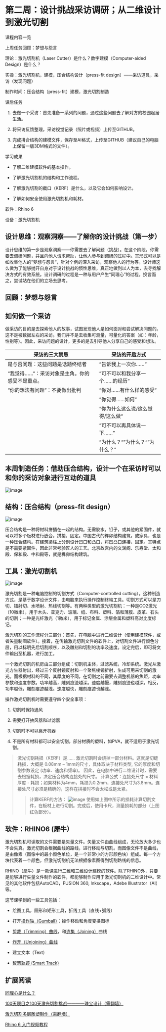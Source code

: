 # 第二周：设计挑战采访调研；从二维设计到激光切割

课程内容一览

上周任务回顾：梦想与怨言

理论：激光切割机（Laser Cutter）是什么？数字建模（Computer-aided Design）是什么？

实操：激光切割机，建模，压合结构设计（press-fit design）——采访道具，采访（发现问题）

制作时间：压合结构（press-fit）建模，激光切割制造

课后任务

1. 去做一个采访：首先准备一系列的问题，通过这些问题去了解对方的校园起居生活。

2. 将采访反馈整理，采访视觉记录（照片或视频）上传至GITHUB。

3. 完成拼合结构的建模文件，保存至AI格式，上传至GITHUB（建议自己的电脑上保留一版3DM格式的文件）。

学习成果

* 了解二维建模软件的基本操作。

* 了解激光切割机的结构和工作流程。

* 了解激光切割的截口（KERF）是什么，以及它会如何影响设计。

* 了解如何安全使用激光切割机和耗材。

软件：Rhino 6

设备：激光切割机

## 设计思维：观察洞察——了解你的设计挑战（第一步）

设计思维的第一步是观察洞察——你需要去了解问题（挑战）。在这个阶段，你需要去调研问题，并且向他人请求帮助，让他人参与到调研的过程中。其形式可以是如收集他人的”梦想与怨言“，针对个例的深入采访，观察他人的行为等。设计师这么做为了能够抛开自身对于设计挑战的惯性思维，真正地做到以人为本，去寻找解决方式的有效系统。设计调研的过程是一种与用户产生“同理心”的过程。换言而之，尝试站在他们的立场去思考。

## 回顾：梦想与怨言

## 如何做一个采访

做采访的目的是去探索他人的故事，试图发现他人是如何面对和尝试解决问题的。这不是被数据左右的采访。我们并不是去收集可测量，可量化的答案（如：年龄，性别等）。因此，采访问题的设计，更多的是去引导他人分享自己的感受和想法。

|  采访的三大禁忌  | 采访的开启方式 |
|  ----  | ----  |
| 是与否问题：这些问题是话题终结者 | ”告诉我上一次你……“ |
| “我觉得……”：采访对象是主角。你的感受不是重点。 | ”可不可以和我分享一个……的经历“ |
| “你的想法有问题”：不要做出批判 | ”你对……有什么样的感受“ |
| | ”你觉得……如何“ |
| | ”你为什么这么说/这么觉得/这么做“ |
| | ”可不可以再具体说一下……“ |
| | ”为什么？“”为什么？“”为什么？“ |

## 本周制造任务：借助压合结构，设计一个在采访时可以和你的采访对象进行互动的道具

![image](https://user-images.githubusercontent.com/47165282/111018707-5ae33d00-83f5-11eb-93d7-8bcf8be78234.png)

## 结构：压合结构（press-fit design）

![image](https://user-images.githubusercontent.com/47165282/111018543-63874380-83f4-11eb-9808-09ec531fee80.png)

压合结构是一种将材料拼插在一起的结构。无需胶水，钉子，或其他的紧固件，就可以将多个板材进行嵌合，拼接，固定。中国古代的榫卯结构建筑，或家具，也是一种压合结构。在建筑梁柱上分别设计凹口和凸口，将凹凸口连接，固定。其特点是不需要紧固件，因此非常考验匠人的工艺。北京故宫内的文渊阁、乐寿堂、太和殿、保和殿、中和殿等，就是榫卯结构建筑。

## 工具：激光切割机

![image](https://user-images.githubusercontent.com/47165282/111018711-6898c280-83f5-11eb-9ec2-cc896db2b73a.png)

激光切割是一种电脑控制的切割方式（Computer-controlled cutting）。这种制造方式，是基于数字设计文件，由电脑来执行操作控制终端工具。切割方式可以是刀切、镭射切、水喷射、热线切割等。有两种类型的激光切割机：一种是CO2激光（10微米），用于木头、亚克力、玻璃、纸、布料、塑料、箔和薄膜、皮革、石头的切割；一种是光纤激光（1微米），用于标记金属、涂层金属和塑料高对比度标记。

激光切割的工作流程分三部分：首先，在电脑中进行二维设计（使用建模软件，或者矢量制图软件）。接着，在传输激光切割文件的软件上，对切割文件进行颜色分层，用以标明先后切割顺序，以及雕刻和切割的功率及速度。设定完后，即可将文件输出至机器，进行加工。

一个激光切割的机房由三部分组成：切割机主体，过滤系统，冷却系统。激光从激光方生器射出，经过三个反射镜反射和一个聚焦棱镜折射，生成可用来切割的激光。而根据材料的不同，其厚度的不同，在切割之前需要去调整机器的焦距，功率参数和速度参数。功率越高，雕刻痕迹越深。速度越慢，雕刻痕迹也越深。相反，功率越低，雕刻痕迹越浅。速度越快，雕刻痕迹也越浅。

操作激光切割机时需要遵守四个安全事项：

1. 切割时保持通风

2. 需要打开抽风器和过滤器

3. 切割时不可以离开机器

4. 不是所有材料都可以安全切割。部分材质的塑料，如PVA，就不适用于激光切割。

> 激光切割耗损（KERF）是……
> 激光切割时会烧掉一部分材料。这就是切缝耗损，大概是 0.08mm – 1mm的尺寸，具体取决于材料类型, 它的厚度和切割参数设定 (功率、速度和频率)。
> 因此，在电脑中进行二维设计时，需要去根据耗损，决定压合结构连接处的尺寸。
> 计算公式：连接处尺寸 = 材料厚度 - 耗损；如果材料为4mm，耗损为0.2mm，连接处尺寸为3.8mm。连接处尺寸必须是精确的，这样在拼接时不会太松或是太紧。
> > 计算KERF的方法：
> > ![image](https://user-images.githubusercontent.com/47165282/111019045-a860a980-83f7-11eb-8c4b-4607afe94715.png)
> > 使用如上图中所示的损耗计算切割文件，在板材上进行切割。完成后，使用卡尺，测量损耗的部分（上图红色部分）。

## 软件：RHINO6 (犀牛）

激光切割机可读取的文件需要是矢量文件。矢量文件由曲线组成，无论放大多少也不会失真。激光切割会根据曲线的路线，进行移动与切割。而图像文件不是曲线，是由像素（图像中的最小颜色单位，是一个非常小的方形颜色块）组成。每一个方块代表着一个颜色，但激光切割机无法根据像素图得到切割路线的信息。

RHINO（犀牛）是一款课进行二维和三维设计建模的软件。除了RHINO外，只要是能够进行矢量文件制作的软件，都能够制作应用于激光切割机的二维设计中。常见的其他软件包括AutoCAD，FUSION 360, Inkscape，Adebe Illustrator（AI）等。

这节课学到的一些工具包括：

* 绘图工具，圆形和矩形工具，折线工具（直线+弧线）

* 打开[操作轴（Gumball）](http://docs.mcneel.com/rhino/mac/help/zh-cn/commands/gumball.htm)：操作移动和角度变换图标 

* [剪裁（Trimming）曲线](http://docs.mcneel.com/rhino/5/help/en-us/commands/trim.htm)，和[连集（Joining）](http://docs.mcneel.com/rhino/5/help/en-us/commands/join.htm)曲线

* [炸开（Unjoining）曲线](http://docs.mcneel.com/rhino/5/help/en-us/commands/explode.htm)

* 建立文本（Text）

* [智慧轨迹 (Smart Track)](https://docs.mcneel.com/rhino/6/help/zh-cn/options/modeling_aids_smarttrack.htm)

## 扩展阅读

[同理心是什么？](https://www.bilibili.com/video/BV1Nx41177Vd?from=search&seid=7627373526304799123)

[100天项目之100天激光切割挑战————珠宝设计（需翻墙）](https://www.youtube.com/watch?v=a4O44n4qRKA)

[激光切割多层雕塑制作（需翻墙）](https://www.youtube.com/watch?v=JEV4r1jqwhU)

[Rhino 6 入门视频教程](https://www.bilibili.com/video/BV1Bt4y1k76r/?spm_id_from=333.788.recommend_more_video.0)
